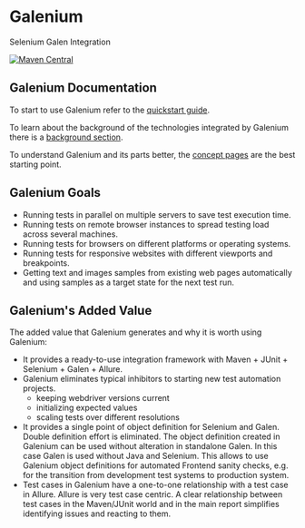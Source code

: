 # Galenium

Selenium Galen Integration

[![Maven Central](https://maven-badges.herokuapp.com/maven-central/io.wcm.qa/io.wcm.qa.galenium.integration.ui-tests/badge.svg)](https://maven-badges.herokuapp.com/maven-central/io.wcm.qa/io.wcm.qa.galenium.integration.ui-tests)

## Galenium Documentation

To start to use Galenium refer to the [quickstart guide](quickstart.html).

To learn about the background of the technologies integrated by Galenium there is a [background section](background.html).

To understand Galenium and its parts better, the [concept pages](concepts.html) are the best starting point.

## Galenium Goals

* Running tests in parallel on multiple servers to save test execution time.
* Running tests on remote browser instances to spread testing load across several machines.
* Running tests for browsers on different platforms or operating systems.
* Running tests for responsive websites with different viewports and breakpoints.
* Getting text and images samples from existing web pages automatically and using samples as a target state for the next test run.

## Galenium's Added Value
 The added value that Galenium generates and why it is worth using Galenium:

* It provides a ready-to-use integration framework with Maven + JUnit + Selenium + Galen + Allure.
* Galenium eliminates typical inhibitors to starting new test automation projects.
  * keeping webdriver versions current
  * initializing expected values
  * scaling tests over different resolutions
* It provides a single point of object definition for Selenium and Galen. Double definition effort is eliminated. The object definition created in Galenium can be used without alteration in standalone Galen. In this case Galen is used without Java and Selenium. This allows to use Galenium object definitions for automated Frontend sanity checks, e.g. for the transition from development test systems to production system.
* Test cases in Galenium have a one-to-one relationship with a test case in Allure. Allure is very test case centric. A clear relationship between test cases in the Maven/JUnit world and in the main report simplifies identifying issues and reacting to them.
